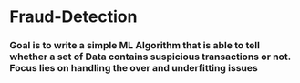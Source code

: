 # Fraud-Detection

### Goal is to write a simple ML Algorithm that is able to tell whether a set of Data contains suspicious transactions or not. Focus lies on handling the over and underfitting issues 
